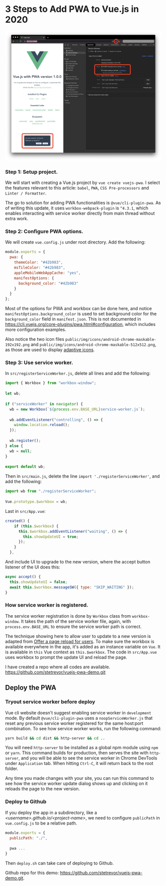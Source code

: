 # 3 Steps to Add PWA to Vue.js in 2020

![Vue.js with PWA: Installable web app with refresh to upgrade dialog](./screenshot.png)

### Step 1: Setup project.

We will start with creating a Vue.js project by `vue create vuejs-pwa`. I select the features relevant to this article: `babel`, `PWA`, `CSS Pre-processors` and `Linter / Formatter`.

The go to solution for adding PWA functionalities is `@vue/cli-plugin-pwa`. As of writing this update, it uses `workbox-webpack-plugin` is `^4.3.1`, which enables interacting with service worker directly from main thread without extra work.

### Step 2: Configure PWA options.

We will create `vue.config.js` under root directory. Add the following:

```js
module.exports = {
  pwa: {
    themeColor: "#42b983",
    msTileColor: "#42b983",
    appleMobileWebAppCache: "yes",
    manifestOptions: {
      background_color: "#42b983"
    }
  }
};
```

Most of the options for PWA and workbox can be done here, and notice `manifestOptions.background_color` is used to set background color for the `background_color` field in `manifest.json`. This is not documented in https://cli.vuejs.org/core-plugins/pwa.html#configuration, which includes more configuration examples.

Also notice the two icon files `public/img/icons/android-chrome-maskable-192x192.png` and `public/img/icons/android-chrome-maskable-512x512.png`, as those are used to display [adaptive icons](https://web.dev/maskable-icon/).

### Step 3: Use service worker.

In `src/registerServiceWorker.js`, delete all lines and add the following:
```js
import { Workbox } from "workbox-window";

let wb;

if ("serviceWorker" in navigator) {
  wb = new Workbox(`${process.env.BASE_URL}service-worker.js`);

  wb.addEventListener("controlling", () => {
    window.location.reload();
  });

  wb.register();
} else {
  wb = null;
}

export default wb;
```

Then in `src/main.js`, delete the line `import './registerServiceWorker'`, and add the following:
```js
import wb from "./registerServiceWorker";

Vue.prototype.$workbox = wb;
```

Last in `src/App.vue`:
```js
created() {
    if (this.$workbox) {
      this.$workbox.addEventListener("waiting", () => {
        this.showUpdateUI = true;
      });
    }
  },
```

And include UI to upgrade to the new version, where the accept button listener of the UI does this:
```js
async accept() {
  this.showUpdateUI = false;
  await this.$workbox.messageSW({ type: "SKIP_WAITING" });
}
```

### How service worker is registered.
The service worker registration is done by `Workbox` class from `workbox-window`. It takes the path of the service worker file, again, with `process.env.BASE_URL` to ensure the service worker path is correct.

The technique showing here to allow user to update to a new version is adapted from [Offer a page reload for users](https://developers.google.com/web/tools/workbox/guides/advanced-recipes#offer_a_page_reload_for_users). To make sure the workbox is available everywhere in the app, it's added as an instance variable on `Vue`. It is available in `this` Vue context as `this.$workbox`. The code in `src/App.vue` uses workbox to prompt the update UI and reload the page.

I have created a repo where all codes are available. https://github.com/stetrevor/vuejs-pwa-demo.git

## Deploy the PWA

### Tryout service worker before deploy
Vue cli website doesn't suggest enabling service worker in `development` mode. By default `@vue/cli-plugin-pwa` uses a `noopServiceWorker.js` that reset any previous service worker registered for the same host:port combination. To see how service worker works, run the following command:

```sh
yarn build && cd dist && http-server && cd ..
```

You will need `http-server` to be installed as a global npm module using `npm` or `yarn`. This command builds for production, then serves the site with `http-server`, and you will be able to see the service worker in Chrome DevTools under `Application` tab. When hitting `Ctrl-C`, it will return back to the root folder.

Any time you made changes with your site, you can run this command to see how the service worker update dialog shows up and clicking on it reloads the page to the new version.

### Deploy to Github

If you deploy the app in a subdirectory, like a _\<username>.github.io/\<project-name>_, we need to configure `publicPath` in `vue.config.js` to be a relative path.

```js
module.exports = {
  publicPath: "./",

  pwa ...
}
```

Then `deploy.sh` can take care of deploying to Github.

Github repo for this demo: https://github.com/stetrevor/vuejs-pwa-demo.git.